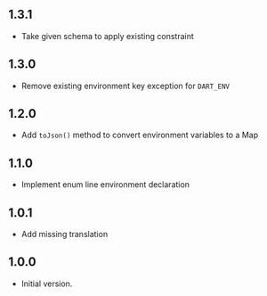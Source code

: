 ## 1.3.1
- Take given schema to apply existing constraint

## 1.3.0
- Remove existing environment key exception for `DART_ENV`

## 1.2.0
- Add `toJson()` method to convert environment variables to a Map

## 1.1.0
- Implement enum line environment declaration

## 1.0.1
- Add missing translation

## 1.0.0

- Initial version.
